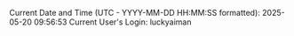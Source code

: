 Current Date and Time (UTC - YYYY-MM-DD HH:MM:SS formatted): 2025-05-20 09:56:53
Current User's Login: luckyaiman
